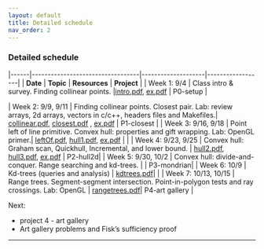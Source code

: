 ```yaml
---
layout: default 
title: Detailed schedule
nav_order: 2
---
```



### Detailed schedule 





|------|----------------------------------|--------------------|------------------|
|    __Date__ | __Topic__ | __Resources__ |  __Project__ | 
| Week 1:  9/4    | Class intro & survey. Finding collinear points. |[intro.pdf](Lectures/slides-intro.pdf), [ex.pdf](Lectures/ex-collineartriplets.pdf)  | P0-setup | 

| Week 2: 9/9, 9/11 | Finding collinear points.  Closest pair. Lab: review arrays, 2d arrays, vectors in c/c++, headers files and Makefiles.|  [collinear.pdf](Lectures/slides-collinear.pdf), [closest.pdf](Lectures/slides-closestPair.pdf) , [ex.pdf](Lectures/ex-closestpair.pdf) | P1-closest | 
| Week 3: 9/16, 9/18 | Point left of line primitive. Convex hull: properties and gift wrapping. Lab: OpenGL primer.| [leftOf.pdf](Lectures/slides-leftOf.pdf), [hull1.pdf](Lectures/slides-convexHull1.pdf), [ex.pdf](Lectures/ex-giftwrapping.pdf)  |  | 
| Week 4: 9/23, 9/25 | Convex hull: Graham scan, Quickhull, Incremental, and lower bound. | [hull2.pdf](Lectures/slides-convexHull2.pdf), [hull3.pdf](Lectures/slides-convexHull3.pdf), [ex.pdf](Lectures/ex-graham.pdf) | P2-hull2d| 
| Week 5: 9/30, 10/2 | Convex hull: divide-and-conquer. Range searching and kd-trees. | | P3-mondrian| 
| Week 6:  10/9 | Kd-trees (queries and analysis) | [kdtrees.pdf](Lectures/slides-kdtrees.pdf)| | 
| Week 7:  10/13, 10/15 | Range trees. Segment-segment intersection. Point-in-polygon tests and ray crossings. Lab: OpenGL | [rangetrees.pdf](Lectures/slides-rangetrees.pdf)| P4-art gallery | 




Next: 
- project 4 - art gallery
- Art gallery problems and Fisk’s sufficiency proof


***



